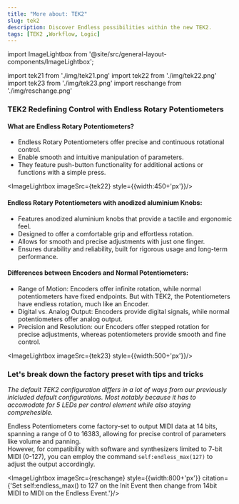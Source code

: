 ```yaml
---
title: "More about: TEK2"
slug: tek2
description: Discover Endless possibilities within the new TEK2.
tags: [TEK2 ,Workflow, Logic]
---
```




import ImageLightbox from '@site/src/general-layout-components/ImageLightbox';

import tek21 from './img/tek21.png'
import tek22 from './img/tek22.png'
import tek23 from './img/tek23.png'
import reschange from './img/reschange.png'

### TEK2 Redefining Control with Endless Rotary Potentiometers

#### What are Endless Rotary Potentiometers?

- Endless Rotary Potentiometers offer precise and continuous rotational control.
- Enable smooth and intuitive manipulation of parameters.
- They feature push-button functionality for additional actions or functions with a simple press.

<ImageLightbox imageSrc={tek22} style={{width:450+'px'}}/>


#### Endless Rotary Potentiometers with anodized aluminium Knobs:
- Features anodized aluminium knobs that provide a tactile and ergonomic feel.
- Designed to offer a comfortable grip and effortless rotation.
- Allows for smooth and precise adjustments with just one finger.
- Ensures durability and reliability, built for rigorous usage and long-term performance.

<!---Ide lehetne pár fotó arról hogy hogyan regadhatja meg az ember a knobot. Egy ujjal fentről tekerve, két ujj között pörgetve stb.-->


#### Differences between Encoders and Normal Potentiometers:
- Range of Motion: Encoders offer infinite rotation, while normal potentiometers have fixed endpoints. But with TEK2, the Potentiometers have endless rotation, much like an Encoder.
- Digital vs. Analog Output: Encoders provide digital signals, while normal potentiometers offer analog output.
- Precision and Resolution: our Encoders offer stepped rotation for precise adjustments, whereas potentiometers provide smooth and fine control.

<ImageLightbox imageSrc={tek23} style={{width:500+'px'}}/>

### Let's break down the factory preset with tips and tricks

*The default TEK2 configuration differs in a lot of ways from our previously inlcluded default configurations. Most notably because it has to accomodate for 5 LEDs per control element while also staying comprehesible.*

<!---Szerintem jöhetne ide még szöveg/kép arról hogy a normális config milyen és ehhez képest miért kell másképp működjön a TEK2-es config.--->


Endless Potentiometers come factory-set to output MIDI data at 14 bits, spanning a range of 0 to 16383, allowing for precise control of parameters like volume and panning.   
However, for compatibility with software and synthesizers limited to 7-bit MIDI (0-127), you can employ the command `self:endless_max(127)` to adjust the output accordingly. 

<!---Or just use the preset we made--->

<ImageLightbox imageSrc={reschange} style={{width:800+'px'}} citation={'Set self:endless_max() to 127 on the Init Event then change from 14bit MIDI to MIDI on the Endless Event.'}/>

